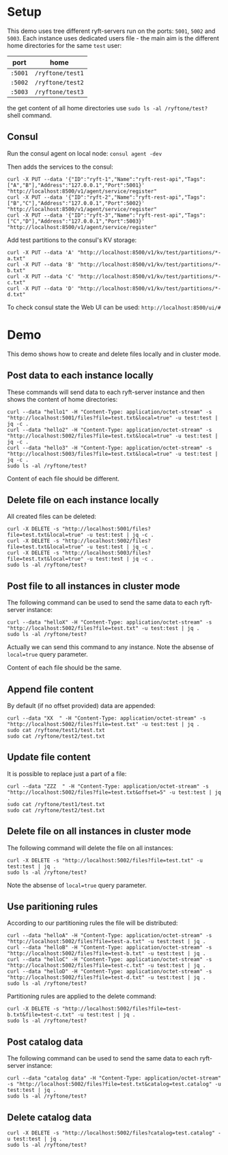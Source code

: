 # Setup

This demo uses tree different ryft-servers run on the ports: `5001`, `5002` and `5003`.
Each instance uses dedicated users file - the main aim is the different home
directories for the same `test` user:

|    port | home             |
|---------|------------------|
| `:5001` | `/ryftone/test1` |
| `:5002` | `/ryftone/test2` |
| `:5003` | `/ryftone/test3` |

the get content of all home directories use `sudo ls -al /ryftone/test?` shell command.

## Consul

Run the consul agent on local node: `consul agent -dev`

Then adds the services to the consul:
```{.sh}
curl -X PUT --data '{"ID":"ryft-1","Name":"ryft-rest-api","Tags":["A","B"],"Address":"127.0.0.1","Port":5001}' "http://localhost:8500/v1/agent/service/register"
curl -X PUT --data '{"ID":"ryft-2","Name":"ryft-rest-api","Tags":["B","C"],"Address":"127.0.0.1","Port":5002}' "http://localhost:8500/v1/agent/service/register"
curl -X PUT --data '{"ID":"ryft-3","Name":"ryft-rest-api","Tags":["C","D"],"Address":"127.0.0.1","Port":5003}' "http://localhost:8500/v1/agent/service/register"
```

Add test partitions to the consul's KV storage:
```{.sh}
curl -X PUT --data 'A' "http://localhost:8500/v1/kv/test/partitions/*-a.txt"
curl -X PUT --data 'B' "http://localhost:8500/v1/kv/test/partitions/*-b.txt"
curl -X PUT --data 'C' "http://localhost:8500/v1/kv/test/partitions/*-c.txt"
curl -X PUT --data 'D' "http://localhost:8500/v1/kv/test/partitions/*-d.txt"
```

To check consul state the Web UI can be used: `http://localhost:8500/ui/#`


# Demo

This demo shows how to create and delete files locally and in cluster mode.


## Post data to each instance locally

These commands will send data to each ryft-server instance and then shows
the content of home directories:

```{.sh}
curl --data "hello1" -H "Content-Type: application/octet-stream" -s "http://localhost:5001/files?file=test.txt&local=true" -u test:test | jq -c .
curl --data "hello2" -H "Content-Type: application/octet-stream" -s "http://localhost:5002/files?file=test.txt&local=true" -u test:test | jq -c .
curl --data "hello3" -H "Content-Type: application/octet-stream" -s "http://localhost:5003/files?file=test.txt&local=true" -u test:test | jq -c .
sudo ls -al /ryftone/test?
```

Content of each file should be different.

## Delete file on each instance locally

All created files can be deleted:
```{.sh}
curl -X DELETE -s "http://localhost:5001/files?file=test.txt&local=true" -u test:test | jq -c .
curl -X DELETE -s "http://localhost:5002/files?file=test.txt&local=true" -u test:test | jq -c .
curl -X DELETE -s "http://localhost:5003/files?file=test.txt&local=true" -u test:test | jq -c .
sudo ls -al /ryftone/test?
```

## Post file to all instances in cluster mode

The following command can be used to send the same data to each ryft-server instance:
```{.sh}
curl --data "helloX" -H "Content-Type: application/octet-stream" -s "http://localhost:5002/files?file=test.txt" -u test:test | jq .
sudo ls -al /ryftone/test?
```

Actually we can send this command to any instance.
Note the absense of `local=true` query parameter.

Content of each file should be the same.

## Append file content

By default (if no offset provided) data are appended:
```{.sh}
curl --data "XX  " -H "Content-Type: application/octet-stream" -s "http://localhost:5002/files?file=test.txt" -u test:test | jq .
sudo cat /ryftone/test1/test.txt
sudo cat /ryftone/test2/test.txt
```

## Update file content

It is possible to replace just a part of a file:
```{.sh}
curl --data "ZZZ  " -H "Content-Type: application/octet-stream" -s "http://localhost:5002/files?file=test.txt&offset=5" -u test:test | jq .
sudo cat /ryftone/test1/test.txt
sudo cat /ryftone/test2/test.txt
```

## Delete file on all instances in cluster mode

The following command will delete the file on all instances:
```{.sh}
curl -X DELETE -s "http://localhost:5002/files?file=test.txt" -u test:test | jq .
sudo ls -al /ryftone/test?
```

Note the absense of `local=true` query parameter.

## Use paritioning rules

According to our partitioning rules the file will be distributed:
```{.sh}
curl --data "helloA" -H "Content-Type: application/octet-stream" -s "http://localhost:5002/files?file=test-a.txt" -u test:test | jq .
curl --data "helloB" -H "Content-Type: application/octet-stream" -s "http://localhost:5002/files?file=test-b.txt" -u test:test | jq .
curl --data "helloC" -H "Content-Type: application/octet-stream" -s "http://localhost:5002/files?file=test-c.txt" -u test:test | jq .
curl --data "helloD" -H "Content-Type: application/octet-stream" -s "http://localhost:5002/files?file=test-d.txt" -u test:test | jq .
sudo ls -al /ryftone/test?
```

Partitioning rules are applied to the delete command:
```{.sh}
curl -X DELETE -s "http://localhost:5002/files?file=test-b.txt&file=test-c.txt" -u test:test | jq .
sudo ls -al /ryftone/test?
```

## Post catalog data

The following command can be used to send the same data to each ryft-server instance:
```{.sh}
curl --data "catalog data" -H "Content-Type: application/octet-stream" -s "http://localhost:5002/files?file=test.txt&catalog=test.catalog" -u test:test | jq .
sudo ls -al /ryftone/test?
```

## Delete catalog data

```{.sh}
curl -X DELETE -s "http://localhost:5002/files?catalog=test.catalog" -u test:test | jq .
sudo ls -al /ryftone/test?
```
